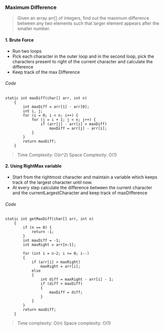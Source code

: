 ### Maximum Difference

> Given an array arr[] of integers, find out the maximum difference between any two elements such that larger element appears after the smaller number.


#### 1. Brute Force

- Run two loops
- Pick each character in the outer loop and in the second loop, pick the characters present to right of the current character and calculate the difference
- Keep track of the max Difference

###### Code
```
static int maxDiff(char[] arr, int n)
    {
        int maxDiff = arr[1] - arr[0];
        int i, j;
        for (i = 0; i < n; i++) {
            for (j = i + 1; j < n; j++) {
                if (arr[j] - arr[i] > maxDiff)
                    maxDiff = arr[j] - arr[i];
            }
        }
        return maxDiff;
    }
```
> Time Complexity: O(n^2)
> Space Complexity: O(1)
>

#### 2. Using RightMax variable

- Start from the rightmost character and maintain a variable which keeps track of the largest character until now.
- At every step calculate the difference between the current character and the currentLargestCharacter and keep track of maxDifference

###### Code
```
static int getMaxDiff(char[] arr, int n)
	{
	    if (n == 0) {
	        return -1;
	    }
	    int maxDiff = -1; 
	    int maxRight = arr[n-1]; 
	 
	    for (int i = n-2; i >= 0; i--)
	    {
	        if (arr[i] > maxRight)
	            maxRight = arr[i];
	        else
	        {
	            int diff = maxRight - arr[i] - 1;
	            if (diff > maxDiff)
	            {
	                maxDiff = diff;
	            }
	        }
	    }
	    return maxDiff;
	}
```

> Time complexity: O(n)
> Space complexity: O(1)
> 
